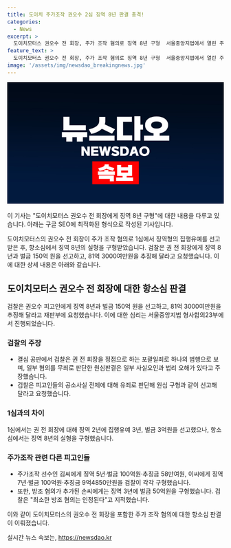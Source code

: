 ```yaml
---
title: 도이치 주가조작 권오수 2심 징역 8년 판결 충격!
categories:
  - News
excerpt: >
  도이치모터스 권오수 전 회장, 주가 조작 혐의로 징역 8년 구형  서울중앙지법에서 열린 주가 조작 재판에서 검찰은 권오수 전 도이치모터스 회장에게 징역 8년과 벌금 150억 원을 선고하기를 요청했다. 1심에서 징역형의 집행유예를 선고받은 권 전 회장에 대해 검찰은 항소심에서 실형을 구형했으며, 추가적으로 벌금과 추징금을 요구했다. 대규모 주식을 매수하여 시세에 영향을 미친 혐의로 기소된 전주 손씨에게는 징역 3년과 벌금 50억원이 구형되었다.
feature_text: >
  도이치모터스 권오수 전 회장, 주가 조작 혐의로 징역 8년 구형  서울중앙지법에서 열린 주가 조작 재판에서 검찰은 권오수 전 도이치모터스 회장에게 징역 8년과 벌금 150억 원을 선고하기를 요청했다. 1심에서 징역형의 집행유예를 선고받은 권 전 회장에 대해 검찰은 항소심에서 실형을 구형했으며, 추가적으로 벌금과 추징금을 요구했다. 대규모 주식을 매수하여 시세에 영향을 미친 혐의로 기소된 전주 손씨에게는 징역 3년과 벌금 50억원이 구형되었다.
image: '/assets/img/newsdao_breakingnews.jpg'
---
```


<p><img src="/assets/img/newsdao_breakingnews.jpg" alt="pcversion 속보" /></p>

<p>이 기사는 "도이치모터스 권오수 전 회장에게 징역 8년 구형"에 대한 내용을 다루고 있습니다. 아래는 구글 SEO에 최적화된 형식으로 작성된 기사입니다.</p>

<p data-ke-size="size16">도이치모터스의 권오수 전 회장이 주가 조작 혐의로 1심에서 징역형의 집행유예를 선고받은 후, 항소심에서 징역 8년의 실형을 구형받았습니다. 검찰은 권 전 회장에게 징역 8년과 벌금 150억 원을 선고하고, 81억 3000여만원을 추징해 달라고 요청했습니다. 이에 대한 상세 내용은 아래와 같습니다.</p>

<h2 data-ke-size="size26">도이치모터스 권오수 전 회장에 대한 항소심 판결</h2>

<p data-ke-size="size16">검찰은 권오수 피고인에게 징역 8년과 벌금 150억 원을 선고하고, 81억 3000여만원을 추징해 달라고 재판부에 요청했습니다. 이에 대한 심리는 서울중앙지법 형사합의23부에서 진행되었습니다.</p>

<h3 data-ke-size="size24">검찰의 주장</h3>

<ul>
  <li>결심 공판에서 검찰은 권 전 회장을 정점으로 하는 포괄일죄로 하나의 범행으로 보며, 일부 혐의를 무죄로 판단한 원심판결은 일부 사실오인과 법리 오해가 있다고 주장했습니다.</li>
  <li>검찰은 피고인들의 공소사실 전체에 대해 유죄로 판단해 원심 구형과 같이 선고해 달라고 요청했습니다.</li>
</ul>

<h3 data-ke-size="size24">1심과의 차이</h3>

<p data-ke-size="size16">1심에서는 권 전 회장에 대해 징역 2년에 집행유예 3년, 벌금 3억원을 선고했으나, 항소심에서는 징역 8년의 실형을 구형했습니다.</p>

<h3 data-ke-size="size24">주가조작 관련 다른 피고인들</h3>

<ul>
  <li>주가조작 선수인 김씨에게 징역 5년·벌금 100억원·추징금 58만여원, 이씨에게 징역 7년·벌금 100억원·추징금 9억4850만원을 검찰이 각각 구형했습니다.</li>
  <li>또한, 방조 혐의가 추가된 손씨에게는 징역 3년에 벌금 50억원을 구형했습니다. 검찰은 "최소한 방조 혐의는 인정된다"고 지적했습니다.</li>
</ul>

<p>이와 같이 도이치모터스의 권오수 전 회장을 포함한 주가 조작 혐의에 대한 항소심 판결이 이뤄졌습니다.</p>
실시간 뉴스 속보는, <a href="https://newsdao.kr" rel="dofollow">https://newsdao.kr</a>


